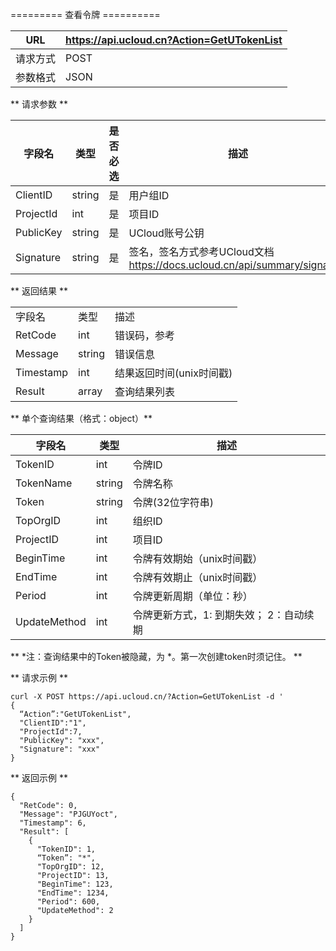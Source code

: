 

\========= 查看令牌 ==========

| URL  | <https://api.ucloud.cn?Action=GetUTokenList> |
| ---- | -------------------------------------------- |
| 请求方式 | POST                                         |
| 参数格式 | JSON                                         |

\*\* 请求参数 \*\*

| 字段名       | 类型     | 是否必选 | 描述                                                               |
| --------- | ------ | ---- | ---------------------------------------------------------------- |
| ClientID  | string | 是    | 用户组ID                                                            |
| ProjectId | int    | 是    | 项目ID                                                             |
| PublicKey | string | 是    | UCloud账号公钥                                                       |
| Signature | string | 是    | 签名，签名方式参考UCloud文档 <https://docs.ucloud.cn/api/summary/signature> |

\*\* 返回结果 \*\*

|           |        |                                                           |
| --------- | ------ | --------------------------------------------------------- |
| 字段名       | 类型     | 描述                                                        |
| RetCode   | int    | 错误码，参考 [](utoken/developer/errorcode) |
| Message   | string | 错误信息                                                      |
| Timestamp | int    | 结果返回时间(unix时间戳)                                           |
| Result    | array  | 查询结果列表                                                    |

\*\* 单个查询结果（格式：object）\*\*

| 字段名          | 类型     | 描述                     |
| ------------ | ------ | ---------------------- |
| TokenID      | int    | 令牌ID                   |
| TokenName    | string | 令牌名称                   |
| Token        | string | 令牌(32位字符串)             |
| TopOrgID     | int    | 组织ID                   |
| ProjectID    | int    | 项目ID                   |
| BeginTime    | int    | 令牌有效期始（unix时间戳）        |
| EndTime      | int    | 令牌有效期止（unix时间戳）        |
| Period       | int    | 令牌更新周期（单位：秒）           |
| UpdateMethod | int    | 令牌更新方式，1: 到期失效； 2：自动续期 |

\*\* \*注：查询结果中的Token被隐藏，为 \*。第一次创建token时须记住。 \*\*

\*\* 请求示例 \*\*

``` 
curl -X POST https://api.ucloud.cn/?Action=GetUTokenList -d '
{
  “Action”:"GetUTokenList",
  "ClientID":"1",
  "ProjectId":7,
  "PublicKey": "xxx",
  "Signature": "xxx"
}

```

\*\* 返回示例 \*\*

    {
      "RetCode": 0,
      "Message": "PJGUYoct",
      "Timestamp": 6,
      "Result": [
        {
          "TokenID": 1,
          “Token”: "*",
          "TopOrgID": 12,
          "ProjectID": 13,
          "BeginTime": 123,
          "EndTime": 1234,
          "Period": 600,
          "UpdateMethod": 2
        }
      ]
    }
